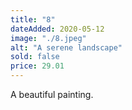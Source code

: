 ```yaml
---
title: "8"
dateAdded: 2020-05-12
image: "./8.jpeg"
alt: "A serene landscape"
sold: false
price: 29.01
---
```

A beautiful painting.

